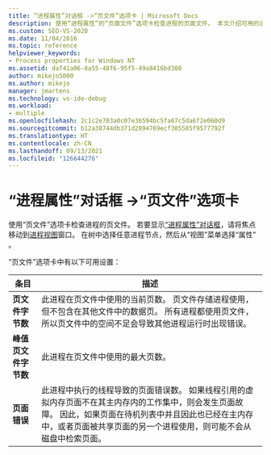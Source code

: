 ```yaml
---
title: “进程属性”对话框 ->“页文件”选项卡 | Microsoft Docs
description: 使用“进程属性”的“页面文件”选项卡检查进程的页面文件。 本文介绍可用的设置。
ms.custom: SEO-VS-2020
ms.date: 11/04/2016
ms.topic: reference
helpviewer_keywords:
- Process properties for Windows NT
ms.assetid: daf41a06-8a55-48f6-95f5-49a8416bd308
author: mikejo5000
ms.author: mikejo
manager: jmartens
ms.technology: vs-ide-debug
ms.workload:
- multiple
ms.openlocfilehash: 2c1c2e703a0c07e36594bc5fa67c5da6f2e060d9
ms.sourcegitcommit: b12a38744db371d2894769ecf305585f9577792f
ms.translationtype: HT
ms.contentlocale: zh-CN
ms.lasthandoff: 09/13/2021
ms.locfileid: "126644276"
---
```

# <a name="page-file-tab-process-properties-dialog-box"></a>“进程属性”对话框 ->“页文件”选项卡
使用“页文件”选项卡检查进程的页文件。 若要显示[“进程属性”对话框](../debugger/process-properties-dialog-box.md)，请将焦点移动到[进程视图](../debugger/processes-view.md)窗口。 在树中选择任意进程节点，然后从“视图”菜单选择“属性” 。

 “页文件”选项卡中有以下可用设置：

|条目|描述|
|-----------|-----------------|
|**页文件字节数**|此进程在页文件中使用的当前页数。 页文件存储进程使用，但不包含在其他文件中的数据页。 所有进程都使用页文件，所以页文件中的空间不足会导致其他进程运行时出现错误。|
|**峰值页文件字节数**|此进程在页文件中使用的最大页数。|
|**页面错误**|此进程中执行的线程导致的页面错误数。 如果线程引用的虚拟内存页面不在其主内存内的工作集中，则会发生页面故障。 因此，如果页面在待机列表中并且因此也已经在主内存中，或者页面被共享页面的另一个进程使用，则可能不会从磁盘中检索页面。|
